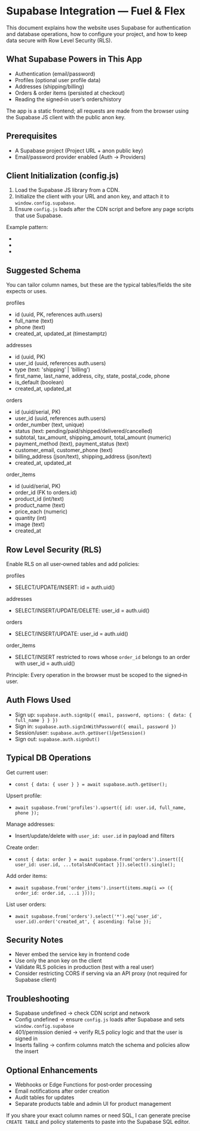 # Supabase Integration — Fuel & Flex

This document explains how the website uses Supabase for authentication and database operations, how to configure your project, and how to keep data secure with Row Level Security (RLS).

## What Supabase Powers in This App
- Authentication (email/password)
- Profiles (optional user profile data)
- Addresses (shipping/billing)
- Orders & order items (persisted at checkout)
- Reading the signed‑in user’s orders/history

The app is a static frontend; all requests are made from the browser using the Supabase JS client with the public anon key.

## Prerequisites
- A Supabase project (Project URL + anon public key)
- Email/password provider enabled (Auth → Providers)

## Client Initialization (config.js)
1) Load the Supabase JS library from a CDN.
2) Initialize the client with your URL and anon key, and attach it to `window.config.supabase`.
3) Ensure `config.js` loads after the CDN script and before any page scripts that use Supabase.

Example pattern:
- <script src="https://cdn.jsdelivr.net/npm/@supabase/supabase-js@2"></script>
- <script src="config.js"></script>
- <script src="script-that-uses-supabase.js"></script>

## Suggested Schema
You can tailor column names, but these are the typical tables/fields the site expects or uses.

profiles
- id (uuid, PK, references auth.users)
- full_name (text)
- phone (text)
- created_at, updated_at (timestamptz)

addresses
- id (uuid, PK)
- user_id (uuid, references auth.users)
- type (text: 'shipping' | 'billing')
- first_name, last_name, address, city, state, postal_code, phone
- is_default (boolean)
- created_at, updated_at

orders
- id (uuid/serial, PK)
- user_id (uuid, references auth.users)
- order_number (text, unique)
- status (text: pending/paid/shipped/delivered/cancelled)
- subtotal, tax_amount, shipping_amount, total_amount (numeric)
- payment_method (text), payment_status (text)
- customer_email, customer_phone (text)
- billing_address (json/text), shipping_address (json/text)
- created_at, updated_at

order_items
- id (uuid/serial, PK)
- order_id (FK to orders.id)
- product_id (int/text)
- product_name (text)
- price_each (numeric)
- quantity (int)
- image (text)
- created_at

## Row Level Security (RLS)
Enable RLS on all user‑owned tables and add policies:

profiles
- SELECT/UPDATE/INSERT: id = auth.uid()

addresses
- SELECT/INSERT/UPDATE/DELETE: user_id = auth.uid()

orders
- SELECT/INSERT/UPDATE: user_id = auth.uid()

order_items
- SELECT/INSERT restricted to rows whose `order_id` belongs to an order with user_id = auth.uid()

Principle: Every operation in the browser must be scoped to the signed‑in user.

## Auth Flows Used
- Sign up: `supabase.auth.signUp({ email, password, options: { data: { full_name } } })`
- Sign in: `supabase.auth.signInWithPassword({ email, password })`
- Session/user: `supabase.auth.getUser()`/`getSession()`
- Sign out: `supabase.auth.signOut()`

## Typical DB Operations
Get current user:
- `const { data: { user } } = await supabase.auth.getUser();`

Upsert profile:
- `await supabase.from('profiles').upsert({ id: user.id, full_name, phone });`

Manage addresses:
- Insert/update/delete with `user_id: user.id` in payload and filters

Create order:
- `const { data: order } = await supabase.from('orders').insert([{ user_id: user.id, ...totalsAndContact }]).select().single();`

Add order items:
- `await supabase.from('order_items').insert(items.map(i => ({ order_id: order.id, ...i })));`

List user orders:
- `await supabase.from('orders').select('*').eq('user_id', user.id).order('created_at', { ascending: false });`

## Security Notes
- Never embed the service key in frontend code
- Use only the anon key on the client
- Validate RLS policies in production (test with a real user)
- Consider restricting CORS if serving via an API proxy (not required for Supabase client)

## Troubleshooting
- Supabase undefined → check CDN script and network
- Config undefined → ensure `config.js` loads after Supabase and sets `window.config.supabase`
- 401/permission denied → verify RLS policy logic and that the user is signed in
- Inserts failing → confirm columns match the schema and policies allow the insert

## Optional Enhancements
- Webhooks or Edge Functions for post‑order processing
- Email notifications after order creation
- Audit tables for updates
- Separate products table and admin UI for product management

If you share your exact column names or need SQL, I can generate precise `CREATE TABLE` and policy statements to paste into the Supabase SQL editor.


